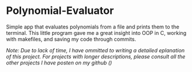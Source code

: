 # Polynomial-Evaluator
Simple app that evaluates polynomials from a file and prints them to the terminal.
This little program gave me a great insight into OOP in C, working with makefiles, and saving my code through commits.

*Note: Due to lack of time, I have ommitted to writing a detailed eplanation of this project. For projects with longer descriptions, please consult all the other projects I have posten on my github ()* 
